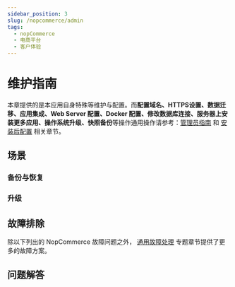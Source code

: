 ```yaml
---
sidebar_position: 3
slug: /nopcommerce/admin
tags:
  - nopCommerce
  - 电商平台
  - 客户体验
---
```


# 维护指南

本章提供的是本应用自身特殊等维护与配置。而**配置域名、HTTPS设置、数据迁移、应用集成、Web Server 配置、Docker 配置、修改数据库连接、服务器上安装更多应用、操作系统升级、快照备份**等操作通用操作请参考：[管理员指南](../administrator) 和 [安装后配置](../install/setup/) 相关章节。

## 场景

### 备份与恢复

### 升级


## 故障排除

除以下列出的 NopCommerce 故障问题之外， [通用故障处理](../troubleshoot) 专题章节提供了更多的故障方案。 

## 问题解答
